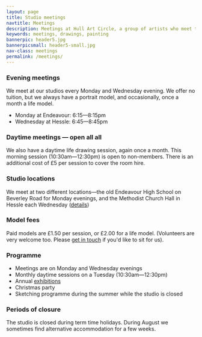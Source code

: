```yaml
---
layout: page
title: Studio meetings
navtitle: Meetings
description: Meetings at Hull Art Circle, a group of artists who meet twice weekly.
keywords: meetings, drawings, painting
bannerpic: header5.jpg
bannerpicsmall: header5-small.jpg
nav-class: meetings
permalink: /meetings/
---
```



### Evening meetings

We meet at our studios every Monday and Wednesday evening. We offer no tuition, but we always have a portrait model, and occasionally, once a month a life model.

* Monday at Endeavour: 6:15—8:15pm
* Wednesday at Hessle: 6:45—8:45pm

### Daytime meetings — open all all

We also have a daytime life drawing session, again once a month. This morning session (10:30am—12:30pm) is open to non-members. There is an additional cost of £5 per session to cover the room hire.

### Studio locations

We meet at two different locations—the old Endeavour High School on Beverley Road for Monday evenings, and the Methodist Church Hall in Hessle each Wednesday ([details](/contact/))

### Model fees

Paid models are £1.50 per session, or £2.00 for a life model. (Volunteers are very welcome too. Please [get in touch](/contact/) if you'd like to sit for us).

### Programme

* Meetings are on Monday and Wednesday evenings
* Monthly daytime sessions on a Tuesday (10:30am—12:30pm)
* Annual [exhibitions](/exhibitions/)
* Christmas party
* Sketching programme during the summer while the studio is closed

### Periods of closure

The studio is closed during term time holidays. During August we sometimes find alternative accommodation for a few weeks.